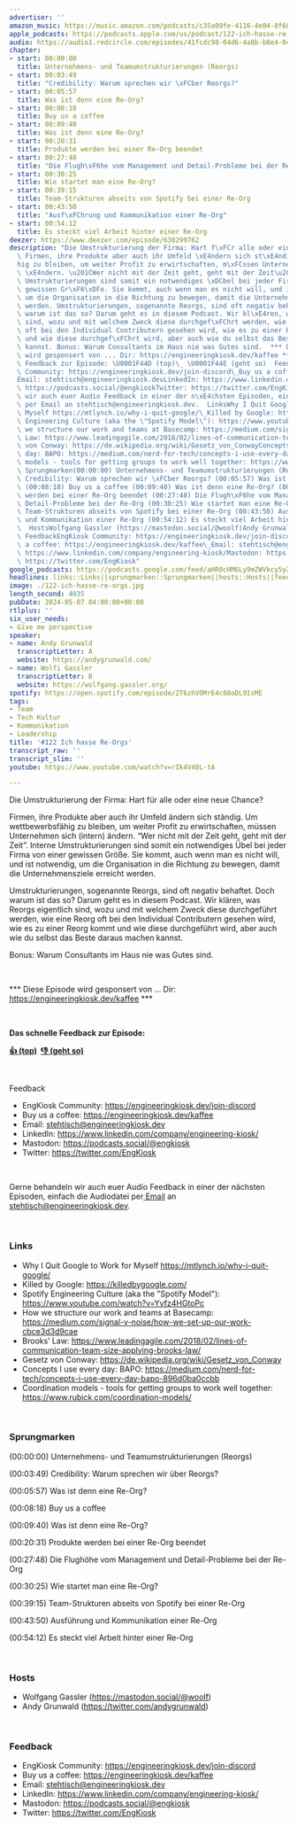 ```yaml
---
advertiser: ''
amazon_music: https://music.amazon.com/podcasts/c35a09fe-4116-4e04-8f68-77d61b112e46/episodes/f1d6d0c9-448f-46ae-9441-16fdaba4a8c6/engineering-kiosk-122-ich-hasse-re-orgs
apple_podcasts: https://podcasts.apple.com/us/podcast/122-ich-hasse-re-orgs/id1603082924?i=1000654759175&uo=4
audio: https://audio1.redcircle.com/episodes/41fcdc98-04d6-4a8b-b8e4-0cba599f8ede/stream.mp3
chapter:
- start: 00:00:00
  title: Unternehmens- und Teamumstrukturierungen (Reorgs)
- start: 00:03:49
  title: "Credibility: Warum sprechen wir \xFCber Reorgs?"
- start: 00:05:57
  title: Was ist denn eine Re-Org?
- start: 00:08:18
  title: Buy us a coffee
- start: 00:09:40
  title: Was ist denn eine Re-Org?
- start: 00:20:31
  title: Produkte werden bei einer Re-Org beendet
- start: 00:27:48
  title: "Die Flugh\xF6he vom Management und Detail-Probleme bei der Re-Org"
- start: 00:30:25
  title: Wie startet man eine Re-Org?
- start: 00:39:15
  title: Team-Strukturen abseits von Spotify bei einer Re-Org
- start: 00:43:50
  title: "Ausf\xFChrung und Kommunikation einer Re-Org"
- start: 00:54:12
  title: Es steckt viel Arbeit hinter einer Re-Org
deezer: https://www.deezer.com/episode/630299762
description: "Die Umstrukturierung der Firma: Hart f\xFCr alle oder eine neue Chance?\
  \ Firmen, ihre Produkte aber auch ihr Umfeld \xE4ndern sich st\xE4ndig. Um wettbewerbsf\xE4\
  hig zu bleiben, um weiter Profit zu erwirtschaften, m\xFCssen Unternehmen sich (intern)\
  \ \xE4ndern. \u201CWer nicht mit der Zeit geht, geht mit der Zeit\u201D. Interne\
  \ Umstrukturierungen sind somit ein notwendiges \xDCbel bei jeder Firma von einer\
  \ gewissen Gr\xF6\xDFe. Sie kommt, auch wenn man es nicht will, und ist notwendig,\
  \ um die Organisation in die Richtung zu bewegen, damit die Unternehmensziele erreicht\
  \ werden. Umstrukturierungen, sogenannte Reorgs, sind oft negativ behaftet. Doch\
  \ warum ist das so? Darum geht es in diesem Podcast. Wir kl\xE4ren, was Reorgs eigentlich\
  \ sind, wozu und mit welchem Zweck diese durchgef\xFChrt werden, wie eine Reorg\
  \ oft bei den Individual Contributern gesehen wird, wie es zu einer Reorg kommt\
  \ und wie diese durchgef\xFChrt wird, aber auch wie du selbst das Beste daraus machen\
  \ kannst. Bonus: Warum Consultants im Haus nie was Gutes sind.  *** Diese Episode\
  \ wird gesponsert von ... Dir: https://engineeringkiosk.dev/kaffee ***  Das schnelle\
  \ Feedback zur Episode: \U0001F44D (top)\_ \U0001F44E (geht so)  Feedback EngKiosk\
  \ Community: https://engineeringkiosk.dev/join-discord\_Buy us a coffee: https://engineeringkiosk.dev/kaffee\_\
  Email: stehtisch@engineeringkiosk.devLinkedIn: https://www.linkedin.com/company/engineering-kiosk/Mastodon:\
  \ https://podcasts.social/@engkioskTwitter: https://twitter.com/EngKiosk Gerne behandeln\
  \ wir auch euer Audio Feedback in einer der n\xE4chsten Episoden, einfach die Audiodatei\
  \ per Email an stehtisch@engineeringkiosk.dev.  LinksWhy I Quit Google to Work for\
  \ Myself https://mtlynch.io/why-i-quit-google/\_Killed by Google: https://killedbygoogle.com/Spotify\
  \ Engineering Culture (aka the \"Spotify Model\"): https://www.youtube.com/watch?v=Yvfz4HGtoPcHow\
  \ we structure our work and teams at Basecamp: https://medium.com/signal-v-noise/how-we-set-up-our-work-cbce3d3d9caeBrooks\u2019\
  \ Law: https://www.leadingagile.com/2018/02/lines-of-communication-team-size-applying-brooks-law/Gesetz\
  \ von Conway: https://de.wikipedia.org/wiki/Gesetz_von_ConwayConcepts I use every\
  \ day: BAPO: https://medium.com/nerd-for-tech/concepts-i-use-every-day-bapo-896d0ba0ccbbCoordination\
  \ models - tools for getting groups to work well together: https://www.rubick.com/coordination-models/\
  \ Sprungmarken(00:00:00) Unternehmens- und Teamumstrukturierungen (Reorgs) (00:03:49)\
  \ Credibility: Warum sprechen wir \xFCber Reorgs? (00:05:57) Was ist denn eine Re-Org?\
  \ (00:08:18) Buy us a coffee (00:09:40) Was ist denn eine Re-Org? (00:20:31) Produkte\
  \ werden bei einer Re-Org beendet (00:27:48) Die Flugh\xF6he vom Management und\
  \ Detail-Probleme bei der Re-Org (00:30:25) Wie startet man eine Re-Org? (00:39:15)\
  \ Team-Strukturen abseits von Spotify bei einer Re-Org (00:43:50) Ausf\xFChrung\
  \ und Kommunikation einer Re-Org (00:54:12) Es steckt viel Arbeit hinter einer Re-Org\
  \  HostsWolfgang Gassler (https://mastodon.social/@woolf)Andy Grunwald (https://twitter.com/andygrunwald)\
  \ FeedbackEngKiosk Community: https://engineeringkiosk.dev/join-discord\_Buy us\
  \ a coffee: https://engineeringkiosk.dev/kaffee\_Email: stehtisch@engineeringkiosk.devLinkedIn:\
  \ https://www.linkedin.com/company/engineering-kiosk/Mastodon: https://podcasts.social/@engkioskTwitter:\
  \ https://twitter.com/EngKiosk"
google_podcasts: https://podcasts.google.com/feed/aHR0cHM6Ly9mZWVkcy5yZWRjaXJjbGUuY29tLzBlY2ZkZmQ3LWZkYTEtNGMzZC05NTE1LTQ3NjcyN2Y5ZGY1ZQ/episode/MWRmMjFkZGMtMzBjYi00MmYyLWIzNWItMGE3MGE2N2JkNDM2?sa=X&ved=0CAUQkfYCahcKEwiIzoHZh7qGAxUAAAAAHQAAAAAQAQ
headlines: links::Links||sprungmarken::Sprungmarken||hosts::Hosts||feedback::Feedback
image: ./122-ich-hasse-re-orgs.jpg
length_second: 4035
pubDate: 2024-05-07 04:00:00+00:00
rtlplus: ''
six_user_needs:
- Give me perspective
speaker:
- name: Andy Grunwald
  transcriptLetter: A
  website: https://andygrunwald.com/
- name: Wolfi Gassler
  transcriptLetter: B
  website: https://wolfgang.gassler.org/
spotify: https://open.spotify.com/episode/2T6zhVOMrE4c88oDL9IsME
tags:
- Team
- Tech Kultur
- Kommunikation
- Leadership
title: '#122 Ich hasse Re-Orgs'
transcript_raw: ''
transcript_slim: ''
youtube: https://www.youtube.com/watch?v=rIk4V40L-tA

---
```

<p><span>Die Umstrukturierung der Firma: Hart für alle oder eine neue Chance?</span></p><p><span>Firmen, ihre Produkte aber auch ihr Umfeld ändern sich ständig. Um wettbewerbsfähig zu bleiben, um weiter Profit zu erwirtschaften, müssen Unternehmen sich (intern) ändern. “Wer nicht mit der Zeit geht, geht mit der Zeit”. Interne Umstrukturierungen sind somit ein notwendiges Übel bei jeder Firma von einer gewissen Größe. Sie kommt, auch wenn man es nicht will, und ist notwendig, um die Organisation in die Richtung zu bewegen, damit die Unternehmensziele erreicht werden.</span></p><p><span>Umstrukturierungen, sogenannte Reorgs, sind oft negativ behaftet. Doch warum ist das so? Darum geht es in diesem Podcast. Wir klären, was Reorgs eigentlich sind, wozu und mit welchem Zweck diese durchgeführt werden, wie eine Reorg oft bei den Individual Contributern gesehen wird, wie es zu einer Reorg kommt und wie diese durchgeführt wird, aber auch wie du selbst das Beste daraus machen kannst.</span></p><p><span>Bonus: Warum Consultants im Haus nie was Gutes sind.</span></p><p><br></p><p><span>*** Diese Episode wird gesponsert von ... Dir: </span><a href="https://engineeringkiosk.dev/kaffee">https://engineeringkiosk.dev/kaffee</a><span> ***</span></p><p><br></p><p><strong>Das schnelle Feedback zur Episode:</strong></p><p><a href="https://api.openpodcast.dev/feedback/122/upvote" rel="nofollow"><strong>👍 (top)</strong></a><strong>  </strong><a href="https://api.openpodcast.dev/feedback/122/downvote" rel="nofollow"><strong>👎 (geht so)</strong></a></p><p><br></p><p><span>Feedback</span></p><ul><li><span>EngKiosk Community: </span><a href="https://engineeringkiosk.dev/join-discord">https://engineeringkiosk.dev/join-discord</a><span> </span></li><li><span>Buy us a coffee: </span><a href="https://engineeringkiosk.dev/kaffee">https://engineeringkiosk.dev/kaffee</a><span> </span></li><li><span>Email: </span><a href="mailto:stehtisch@engineeringkiosk.dev" rel="nofollow">stehtisch@engineeringkiosk.dev</a></li><li><span>LinkedIn: </span><a href="https://www.linkedin.com/company/engineering-kiosk/" rel="nofollow">https://www.linkedin.com/company/engineering-kiosk/</a></li><li><span>Mastodon: </span><a href="https://podcasts.social/@engkiosk" rel="nofollow">https://podcasts.social/@engkiosk</a></li><li><span>Twitter: </span><a href="https://twitter.com/EngKiosk" rel="nofollow">https://twitter.com/EngKiosk</a></li></ul><p><br></p><p><span>Gerne behandeln wir auch euer Audio Feedback in einer der nächsten Episoden, einfach die Audiodatei per</span><a href="https://engineeringkiosk.dev/kontakt/"> </a><a href="https://engineeringkiosk.dev/kontakt/">Email</a><span> an </span><a href="mailto:stehtisch@engineeringkiosk.dev" rel="nofollow">stehtisch@engineeringkiosk.dev</a><span>.</span></p><p><br></p><h3 id="links">Links</h3><ul><li><span>Why I Quit Google to Work for Myself </span><a href="https://mtlynch.io/why-i-quit-google/" rel="nofollow">https://mtlynch.io/why-i-quit-google/</a><span> </span></li><li><span>Killed by Google: </span><a href="https://killedbygoogle.com/" rel="nofollow">https://killedbygoogle.com/</a></li><li><span>Spotify Engineering Culture (aka the &#34;Spotify Model&#34;): </span><a href="https://www.youtube.com/watch?v=Yvfz4HGtoPc" rel="nofollow">https://www.youtube.com/watch?v=Yvfz4HGtoPc</a></li><li><span>How we structure our work and teams at Basecamp: </span><a href="https://medium.com/signal-v-noise/how-we-set-up-our-work-cbce3d3d9cae" rel="nofollow">https://medium.com/signal-v-noise/how-we-set-up-our-work-cbce3d3d9cae</a></li><li><span>Brooks’ Law: </span><a href="https://www.leadingagile.com/2018/02/lines-of-communication-team-size-applying-brooks-law/" rel="nofollow">https://www.leadingagile.com/2018/02/lines-of-communication-team-size-applying-brooks-law/</a></li><li><span>Gesetz von Conway: </span><a href="https://de.wikipedia.org/wiki/Gesetz_von_Conway" rel="nofollow">https://de.wikipedia.org/wiki/Gesetz_von_Conway</a></li><li><span>Concepts I use every day: BAPO: </span><a href="https://medium.com/nerd-for-tech/concepts-i-use-every-day-bapo-896d0ba0ccbb" rel="nofollow">https://medium.com/nerd-for-tech/concepts-i-use-every-day-bapo-896d0ba0ccbb</a></li><li><span>Coordination models - tools for getting groups to work well together: </span><a href="https://www.rubick.com/coordination-models/" rel="nofollow">https://www.rubick.com/coordination-models/</a></li></ul><p><br></p><h3 id="sprungmarken">Sprungmarken</h3><p><span>(00:00:00) Unternehmens- und Teamumstrukturierungen (Reorgs)</span></p><p><span>(00:03:49) Credibility: Warum sprechen wir über Reorgs?</span></p><p><span>(00:05:57) Was ist denn eine Re-Org?</span></p><p><span>(00:08:18) Buy us a coffee</span></p><p><span>(00:09:40) Was ist denn eine Re-Org?</span></p><p><span>(00:20:31) Produkte werden bei einer Re-Org beendet</span></p><p><span>(00:27:48) Die Flughöhe vom Management und Detail-Probleme bei der Re-Org</span></p><p><span>(00:30:25) Wie startet man eine Re-Org?</span></p><p><span>(00:39:15) Team-Strukturen abseits von Spotify bei einer Re-Org</span></p><p><span>(00:43:50) Ausführung und Kommunikation einer Re-Org</span></p><p><span>(00:54:12) Es steckt viel Arbeit hinter einer Re-Org</span></p><p><br></p><h3 id="hosts">Hosts</h3><ul><li><span>Wolfgang Gassler (</span><a href="https://mastodon.social/@woolf" rel="nofollow">https://mastodon.social/@woolf</a><span>)</span></li><li><span>Andy Grunwald (</span><a href="https://twitter.com/andygrunwald" rel="nofollow">https://twitter.com/andygrunwald</a><span>)</span></li></ul><p><br></p><h3 id="feedback">Feedback</h3><ul><li><span>EngKiosk Community: </span><a href="https://engineeringkiosk.dev/join-discord">https://engineeringkiosk.dev/join-discord</a><span> </span></li><li><span>Buy us a coffee: </span><a href="https://engineeringkiosk.dev/kaffee">https://engineeringkiosk.dev/kaffee</a><span> </span></li><li><span>Email: </span><a href="mailto:stehtisch@engineeringkiosk.dev" rel="nofollow">stehtisch@engineeringkiosk.dev</a></li><li><span>LinkedIn: </span><a href="https://www.linkedin.com/company/engineering-kiosk/" rel="nofollow">https://www.linkedin.com/company/engineering-kiosk/</a></li><li><span>Mastodon: </span><a href="https://podcasts.social/@engkiosk" rel="nofollow">https://podcasts.social/@engkiosk</a></li><li><span>Twitter: </span><a href="https://twitter.com/EngKiosk" rel="nofollow">https://twitter.com/EngKiosk</a></li></ul>